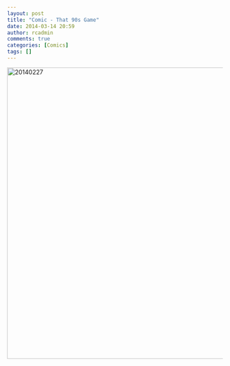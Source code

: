 ```yaml
---
layout: post
title: "Comic - That 90s Game"
date: 2014-03-14 20:59
author: rcadmin
comments: true
categories: [Comics]
tags: []
---
```

<a href="http://bitsmack.com/comics/2014/03/14/comic-that-90s-game/" rel="attachment wp-att-2523"><img src="http://dl.bitsmack.com/uploads/2014/02/20140227.jpg" alt="20140227" width="680" height="680" class="alignnone size-full wp-image-2523" /></a>
